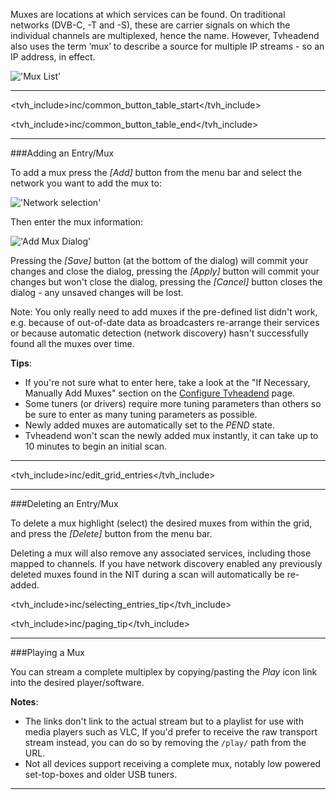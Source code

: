 Muxes are locations at which services can be found. On traditional 
networks (DVB-C, -T and -S), these are carrier signals on which the 
individual channels are multiplexed, hence the name. However, Tvheadend 
also uses the term ‘mux’ to describe a source for multiple IP 
streams - so an IP address, in effect.

!['Mux List'](static/img/doc/configdvbmux.png)

---

<tvh_include>inc/common_button_table_start</tvh_include>

<tvh_include>inc/common_button_table_end</tvh_include>

---

###Adding an Entry/Mux

To add a mux press the *[Add]* button from the menu bar and select the 
network you want to add the mux to:

!['Network selection'](static/img/doc/addmuxnetworkselection.png)

Then enter the mux information:

!['Add Mux Dialog'](static/img/doc/configaddmuxexample.png)

Pressing the *[Save]* button (at the bottom of the dialog) 
will commit your changes and close the dialog, pressing the *[Apply]* 
button will commit your changes but won't close the dialog, pressing 
the *[Cancel]* button closes the dialog - any unsaved changes will be 
lost.

Note: You only really need to add muxes if the pre-defined list didn't 
work, e.g. because of out-of-date data as broadcasters re-arrange their 
services or because automatic detection (network discovery) hasn't 
successfully found all the muxes over time.

**Tips**: 
* If you're not sure what to enter here, take a look at the "If Necessary, 
Manually Add Muxes" section on the [Configure Tvheadend](configure_tvheadend) 
page.
* Some tuners (or drivers) require more tuning parameters than 
others so be sure to enter as many tuning parameters as possible.
* Newly added muxes are automatically set to the *PEND* state.
* Tvheadend won't scan the newly added mux instantly, it can take up to 
10 minutes to begin an initial scan.

---

<tvh_include>inc/edit_grid_entries</tvh_include>

---

###Deleting an Entry/Mux

To delete a mux highlight (select) the desired muxes from within the 
grid, and press the *[Delete]* button from the menu bar. 

Deleting a mux will also remove any associated services, including 
those mapped to channels. If you have network discovery enabled any 
previously deleted muxes found in the NIT during a scan will 
automatically be re-added.

<tvh_include>inc/selecting_entries_tip</tvh_include>

<tvh_include>inc/paging_tip</tvh_include>

---

###Playing a Mux

You can stream a complete multiplex by copying/pasting the *Play* icon link 
into the desired player/software.

**Notes**:
* The links don't link to the actual stream but to a playlist for 
use with media players such as VLC, If you'd prefer to receive the raw 
transport stream instead, you can do so by removing the `/play/` path from 
the URL.
* Not all devices support receiving a complete mux, notably low 
powered set-top-boxes and older USB tuners. 

---
